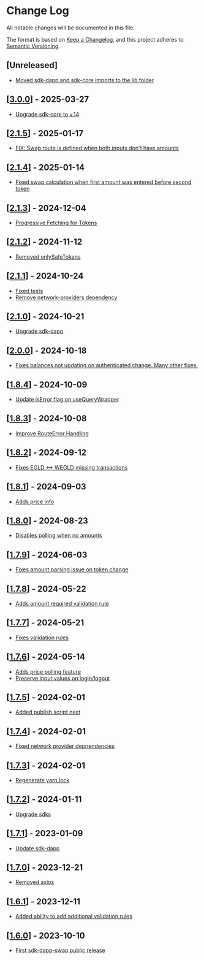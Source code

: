 # Change Log

All notable changes will be documented in this file.

The format is based on [Keep a Changelog](https://keepachangelog.com/en/1.0.0/),
and this project adheres to [Semantic Versioning](https://semver.org/spec/v2.0.0.html).

## [Unreleased]

- [Moved sdk-dapp and sdk-core imports to the lib folder](https://github.com/multiversx/mx-sdk-dapp-swap/pull/50)

## [[3.0.0](https://github.com/multiversx/mx-sdk-dapp-swap/pull/48)] - 2025-03-27

- [Upgrade sdk-core to v.14](https://github.com/multiversx/mx-sdk-dapp-swap/pull/47)


## [[2.1.5](https://github.com/multiversx/mx-sdk-dapp-swap/pull/45)] - 2025-01-17

- [FIX: Swap route is defined when both inputs don't have amounts](https://github.com/multiversx/mx-sdk-dapp-swap/pull/44)

## [[2.1.4](https://github.com/multiversx/mx-sdk-dapp-swap/pull/43)] - 2025-01-14

- [Fixed swap calculation when first amount was entered before second token](https://github.com/multiversx/mx-sdk-dapp-swap/pull/42)

## [[2.1.3](https://github.com/multiversx/mx-sdk-dapp-swap/pull/41)] - 2024-12-04

- [Progressive Fetching for Tokens](https://github.com/multiversx/mx-sdk-dapp-swap/pull/40)

## [[2.1.2](https://github.com/multiversx/mx-sdk-dapp-swap/pull/39)] - 2024-11-12

- [Removed onlySafeTokens](https://github.com/multiversx/mx-sdk-dapp-swap/pull/39)

## [[2.1.1](https://github.com/multiversx/mx-sdk-dapp-swap/pull/37)] - 2024-10-24

- [Fixed tests](https://github.com/multiversx/mx-sdk-dapp-swap/pull/37)
- [Remove network-providers dependency](https://github.com/multiversx/mx-sdk-dapp-swap/pull/35)

## [[2.1.0](https://github.com/multiversx/mx-sdk-dapp-swap/pull/34)] - 2024-10-21

- [Upgrade sdk-dapp](https://github.com/multiversx/mx-sdk-dapp-swap/pull/31)

## [[2.0.0](https://github.com/multiversx/mx-sdk-dapp-swap/pull/33)] - 2024-10-18

- [Fixes balances not updating on authenticated change. Many other fixes.](https://github.com/multiversx/mx-sdk-dapp-swap/pull/32)

## [[1.8.4](https://github.com/multiversx/mx-sdk-dapp-swap/pull/30)] - 2024-10-09

- [Update isError flag on useQueryWrapper](https://github.com/multiversx/mx-sdk-dapp-swap/pull/29)

## [[1.8.3](https://github.com/multiversx/mx-sdk-dapp-swap/pull/28)] - 2024-10-08

- [Improve RouteError Handling](https://github.com/multiversx/mx-sdk-dapp-swap/pull/27)

## [[1.8.2](https://github.com/multiversx/mx-sdk-dapp-swap/pull/26)] - 2024-09-12

- [Fixes EGLD <-> WEGLD missing transactions](https://github.com/multiversx/mx-sdk-dapp-swap/pull/26)

## [[1.8.1](https://github.com/multiversx/mx-sdk-dapp-swap/pull/25)] - 2024-09-03

- [Adds price info](https://github.com/multiversx/mx-sdk-dapp-swap/pull/25)

## [[1.8.0](https://github.com/multiversx/mx-sdk-dapp-swap/pull/24)] - 2024-08-23

- [Disables polling when no amounts](https://github.com/multiversx/mx-sdk-dapp-swap/pull/23)

## [[1.7.9](https://github.com/multiversx/mx-sdk-dapp-swap/pull/22)] - 2024-06-03

- [Fixes amount parsing issue on token change](https://github.com/multiversx/mx-sdk-dapp-swap/pull/21)

## [[1.7.8](https://github.com/multiversx/mx-sdk-dapp-swap/pull/20)] - 2024-05-22

- [Adds amount required validation rule](https://github.com/multiversx/mx-sdk-dapp-swap/pull/19)

## [[1.7.7](https://github.com/multiversx/mx-sdk-dapp-swap/pull/18)] - 2024-05-21

- [Fixes validation rules](https://github.com/multiversx/mx-sdk-dapp-swap/pull/17)

## [[1.7.6](https://github.com/multiversx/mx-sdk-dapp-swap/pull/15)] - 2024-05-14

- [Adds price polling feature](https://github.com/multiversx/mx-sdk-dapp-swap/pull/14)
- [Preserve input values on login/logout](https://github.com/multiversx/mx-sdk-dapp-swap/pull/14)

## [[1.7.5](https://github.com/multiversx/mx-sdk-dapp-swap/pull/13)] - 2024-02-01

- [Added publish script next](https://github.com/multiversx/mx-sdk-dapp-swap/pull/13)

## [[1.7.4](https://github.com/multiversx/mx-sdk-dapp-swap/pull/12)] - 2024-02-01

- [Fixed network provider depnendencies](https://github.com/multiversx/mx-sdk-dapp-swap/pull/12)

## [[1.7.3](https://github.com/multiversx/mx-sdk-dapp-swap/pull/11)] - 2024-02-01

- [Regenerate yarn.lock](https://github.com/multiversx/mx-sdk-dapp-swap/pull/11)

## [[1.7.2](https://github.com/multiversx/mx-sdk-dapp-swap/pull/10)] - 2024-01-11

- [Upgrade sdks](https://github.com/multiversx/mx-sdk-dapp-swap/pull/9)

## [[1.7.1](https://github.com/multiversx/mx-sdk-dapp-swap/pull/6)] - 2023-01-09

- [Update sdk-dapp](https://github.com/multiversx/mx-sdk-dapp-swap/pull/6)

## [[1.7.0](https://github.com/multiversx/mx-sdk-dapp-swap/pull/5)] - 2023-12-21

- [Removed axios](https://github.com/multiversx/mx-sdk-dapp-swap/pull/4)

## [[1.6.1](https://github.com/multiversx/mx-sdk-dapp-swap/pull/3)] - 2023-12-11

- [Added ability to add additional validation rules](https://github.com/multiversx/mx-sdk-dapp-swap/pull/2)

## [[1.6.0](https://github.com/multiversx/mx-sdk-dapp-swap/pull/1)] - 2023-10-10

- [First sdk-dapp-swap public release](https://github.com/multiversx/mx-sdk-dapp-swap/pull/1)
